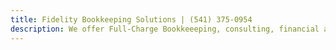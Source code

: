 ```yaml
---
title: Fidelity Bookkeeping Solutions | (541) 375-0954
description: We offer Full-Charge Bookkeeeping, consulting, financial analysis, policy & procedure development, audit preperation and assistance.
---
```

